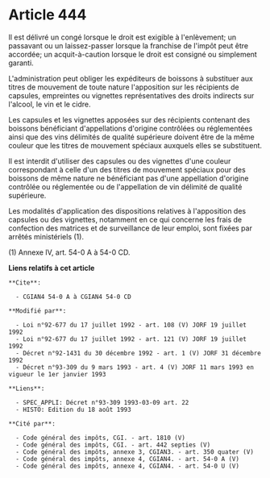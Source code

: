 # Article 444

Il est délivré un congé lorsque le droit est exigible à l'enlèvement; un passavant ou un laissez-passer lorsque la franchise
de l'impôt peut être accordée; un acquit-à-caution lorsque le droit est consigné ou simplement garanti.

L'administration peut obliger les expéditeurs de boissons à substituer aux titres de mouvement de toute nature l'apposition
sur les récipients de capsules, empreintes ou vignettes représentatives des droits indirects sur l'alcool, le vin et le
cidre.

Les capsules et les vignettes apposées sur des récipients contenant des boissons bénéficiant d'appellations d'origine
contrôlées ou réglementées ainsi que des vins délimités de qualité supérieure doivent être de la même couleur que les titres
de mouvement spéciaux auxquels elles se substituent.

Il est interdit d'utiliser des capsules ou des vignettes d'une couleur correspondant à celle d'un des titres de mouvement
spéciaux pour des boissons de même nature ne bénéficiant pas d'une appellation d'origine contrôlée ou réglementée ou de
l'appellation de vin délimité de qualité supérieure.

Les modalités d'application des dispositions relatives à l'apposition des capsules ou des vignettes, notamment en ce qui
concerne les frais de confection des matrices et de surveillance de leur emploi, sont fixées par arrêtés ministériels (1).

(1) Annexe IV, art. 54-0 A à 54-0 CD.

**Liens relatifs à cet article**

	**Cite**:

	  - CGIAN4 54-0 A à CGIAN4 54-0 CD

	**Modifié par**:

	  - Loi n°92-677 du 17 juillet 1992 - art. 108 (V) JORF 19 juillet 1992
	  - Loi n°92-677 du 17 juillet 1992 - art. 121 (V) JORF 19 juillet 1992
	  - Décret n°92-1431 du 30 décembre 1992 - art. 1 (V) JORF 31 décembre 1992
	  - Décret n°93-309 du 9 mars 1993 - art. 4 (V) JORF 11 mars 1993 en vigueur le 1er janvier 1993

	**Liens**:

	  - SPEC_APPLI: Décret n°93-309 1993-03-09 art. 22
	  - HISTO: Edition du 18 août 1993

	**Cité par**:

	  - Code général des impôts, CGI. - art. 1810 (V)
	  - Code général des impôts, CGI. - art. 442 septies (V)
	  - Code général des impôts, annexe 3, CGIAN3. - art. 350 quater (V)
	  - Code général des impôts, annexe 4, CGIAN4. - art. 54-0 A (V)
	  - Code général des impôts, annexe 4, CGIAN4. - art. 54-0 U (V)
